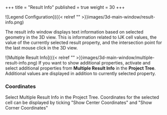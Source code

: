 +++
title = "Result Info"
published = true
weight = 30
+++

![Legend Configuration]({{< relref "" >}}images/3d-main-window/result-info.png)


The result info window displays text information based on selected geometry in the 3D view. This is information related to IJK cell values, the value of the currently selected result property, and the intersection point for the last mouse click in the 3D view.


![Multiple Result Info]({{< relref "" >}}images/3d-main-window/multiple-result-info.png)
If you want to show additional properties, activate and select additional properties from **Multiple Result Info** in the **Project Tree**. Additional values are displayed in addition to currently selected property.

### Coordinates
Select Multiple Result Info in the Project Tree. Coordinates for the selected cell can be displayed by ticking "Show Center Coordinates" and "Show Corner Coordinates"